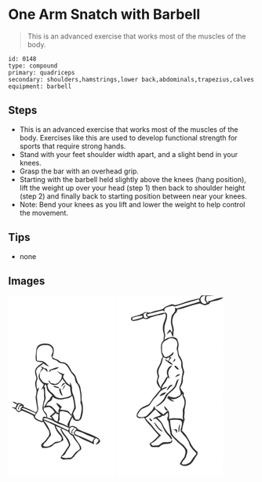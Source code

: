 # One Arm Snatch with Barbell
> This is an advanced exercise that works most of the muscles of the body.

``` 
id: 0148 
type: compound 
primary: quadriceps 
secondary: shoulders,hamstrings,lower back,abdominals,trapezius,calves 
equipment: barbell 
``` 

## Steps

 - This is an advanced exercise that works most of the muscles of the body. Exercises like this are used to develop functional strength for sports that require strong hands.
 - Stand with your feet shoulder width apart, and a slight bend in your knees.
 - Grasp the bar with an overhead grip.
 - Starting with the barbell held slightly above the knees (hang position), lift the weight up over your head (step 1) then back to shoulder height (step 2) and finally back to starting position between near your knees.
 - Note: Bend your knees as you lift and lower the weight to help control the movement.

## Tips

 - none

## Images

<svg width="163pt" height="275pt" viewBox="0 0 163 275" xmlns="http://www.w3.org/2000/svg">
  <g fill="#FFF">
    <path d="M0 0h163v275H0V0m45.71 76.72c-3.28 3.59-2.85 8.76-3.35 13.25-.51 3.35-.71 6.81.27 10.09.85.37 1.7.73 2.55 1.1 2.79.09 5.51.77 8.26 1.2-4.27 3.22-9.86 5.73-11.92 11.01-1.54 4.32.72 8.6 1.59 12.78-.2 2.7-1.81 5.11-1.86 7.85-.32 3.83 1.39 7.39 2.07 11.08.1 3.67-.91 7.24-1.37 10.85.51 6.46 2.18 12.77 2.75 19.23-.83 1.23-1.63 2.49-2.41 3.75-6.07-3.2-12.28-6.1-18.7-8.51l.08-2.96c-3.01-1.69-6.56-4.23-10.05-2.15-1.98-1.89-4.67-3.13-7.45-2.7a45.19 45.19 0 0 0 7.09 3.98c-.74 1.67-1.37 3.39-2.22 5.01-1.95-.31-3.87-.8-5.82-1.11 1.67 1.29 3.52 2.32 5.53 2.98 1.4 2.01 2.87 4.21 5.27 5.11 2.15-.78 4.11-3.52 6.56-1.99 5.4 2.38 11.09 4.25 16.12 7.38.31 2.33 1.4 4.56 3.41 5.87 3.65 1.91 7.41 4.64 11.77 3.51 2.23 4.21 4.9 8.16 7.41 12.2 2.28 3.26 2.11 8.2-.68 11.13-1.8 2.18-2.99 4.87-5.29 6.61-1.65 1.5-3.74 2.65-4.81 4.69-.21 1.89.4 3.76 1.83 5.05 4.63.51 9.36-.29 13.67-2.04 2.61-1.83 4.54-5.02 7.99-5.29 3.74-.56 7.29-2.05 10.25-4.42.47-9.13-9.72-13.46-11.35-21.83 2.93 1.3 5.83 2.67 8.86 3.74-.7.43-1.4.87-2.1 1.31 1.83 3.4 3.19 7.13 5.85 10.02 3.67 4.04 6.21 9.09 7.48 14.39-1.79 3.17-4.11 6-5.96 9.13-1.93 3.5-5.13 6.05-6.96 9.62 1.02 2.96 4.4 3.42 7.11 3.1 3.13-.39 6.46.27 9.46-.83 5.11-3.71 7.82-9.83 13.26-13.19 1.99-.98 2.09-3.4 1.38-5.24-2.8-6.69-8.95-11.45-11-18.54-2.27-.55-4.37-1.74-6.06-3.34-.42-1.98-.53-4-.62-6.02 1.38-.95 2.59-2.2 4.16-2.86 2.33.87 4.59 1.91 6.81 3.03-1.62 2.2-3.28 4.37-4.7 6.71.67 1.12 1.35 2.26 2.02 3.4a29.2 29.2 0 0 1 6.5 2.92c7.15 4.52 15.45 6.64 22.8 10.79-.14-1.85-.46-3.69-.29-5.54.63-1.62 2.08-2.72 3.14-4.03 1.46.69 2.88 1.46 4.29 2.27-.4 3.1-2.71 5.2-4.78 7.3 3.26.02 5.7-2.15 7.19-4.89-.75-1.88-1.61-3.89-3.53-4.84-9.64-5.88-20.75-8.52-30.83-13.45-1.3-3.55-5.07-3.84-8.13-5.01-.31.04-.94.13-1.26.18-1.15.7-2.38 1.24-3.57 1.86.2-5.62 1.9-10.99 4.98-15.69.47 6.93 11.08 8.28 13.48 1.96 2.86-8.11 3.32-17.16.98-25.46-1.29-4.35-.13-8.9-1.05-13.28-1.09-4.63-.83-9.82-3.9-13.76-3.43-4.24-3.1-10.23-6.43-14.51-1.77-1.96-4.11-3.48-5.18-5.99-2.14-4.3-4.18-9.06-8.67-11.41-2.62-2.2-6.66-.26-9.05-2.83-3.03-3.32-8.02-3.12-11.1-6.32 1.95-3.94 2.41-8.41 1.91-12.73-.71-3.73-4.1-6.14-7.45-7.37-5.48-.99-11.74-1.12-16.23 2.69m50.63 132.74c.54.89 1.22 1.63 2.04 2.2-.17-.92-.52-2.76-.7-3.69 1.15-1.87 2.78-3.37 3.93-5.24-2.76 1.35-4.7 3.68-5.27 6.73z"/>
    <path d="M43.77 84.94c.54-5.42 5.87-9.43 11.16-9.25 2.97.18 6.29-.27 8.88 1.51 2.81 1.5 4.11 4.76 4.37 7.79-.08 2.56-1.42 4.8-2.28 7.14.48 1.73 1.37 3.31 2.07 4.96 2.78 1.03 5.86 1.7 7.99 3.92 3.09 3.61 8.83 1.5 12.08 4.87 3.23 2.7 4.85 6.66 7.02 10.16 1.59 2.66 3.87 4.8 5.61 7.35 2.23 3.03 1.01 7.4 3.58 10.27 4.55 4.66 5.11 11.45 6.12 17.54 0 4.37.79 8.78.04 13.12 2.48 4.52 2.15 9.92 1.21 14.82-.92 3.53-.88 7.5-3.26 10.48-1.78.27-3.58.05-5.37-.02-1.61-2.87-2.74-5.96-3.84-9.04 1.3-2.71 2.48-5.48 4.23-7.93-.17-5.31-1.33-10.51-2.24-15.72-.71-4.47-3.72-8.34-3.54-12.99.37-4.1-1.28-7.91-2.9-11.57.02 1.52.11 3.03.19 4.55-5.16-2.01-7.71-6.95-10.75-11.17-.15-2.11.03-4.2 2.25-5.13-4.47-1.13-8.62-3.08-12.51-5.52 2.52 2.41 5.22 4.63 8.2 6.47.09 5.98-3.99 12.36-9.94 13.89-2.22-.62-4.49-1.06-6.78-1.37-1.07-1.69-2.1-3.45-3.7-4.71.6 6.85 9.49 9.65 14.63 5.92 2.87-1.95 4.67-5.02 6.5-7.89 1.61 2.37 3.25 4.71 5.03 6.95a15.91 15.91 0 0 0-3.96-.07c-1.38 1.56-1.97 3.63-2.87 5.47 2.48-1.92 4.09-5.27 7.68-5.14l-.29.96c1.72 1.11 3.43 2.24 5.21 3.27.42.61.84 1.23 1.27 1.84-.15 3.93.8 7.77 1.71 11.56-4.85 3.64-11.09 4.11-16.89 4.98-3.23-.58-7-1.15-8.76-4.31-2.18-3.45-6.43-4.86-8.28-8.56-1.76-2.22-2.19-5.04-2.78-7.72.92-.65 1.84-1.31 2.75-1.97-3.16-.08-6.28-.62-9.12-2.04-1.57-2.29-3.61-4.24-5.01-6.64-.33-2.46-.14-4.96-.13-7.43.64-.63 1.29-1.26 1.93-1.88-.04-.36-.13-1.07-.18-1.42 1.43-1.08 2.89-2.13 4.14-3.42 2.41 1.51 4.25 3.69 6.33 5.59-.42-1.71-.92-3.4-1.42-5.08-1.95-.66-3.95-1.13-5.98-1.47l1.61-.82c-1.85-.53-3.72-1.01-5.59-1.44 1.04.84 2.09 1.68 3.15 2.52-.92 1.13-1.82 2.29-2.72 3.44l.12 1.77c-2.55 2.7-3.75 6.48-2.96 10.14 1.5 3.79 4.14 7.09 7.48 9.44-.94 2.95-2.46 5.66-3.61 8.53.7-.74 2.09-2.22 2.78-2.96 2.31 5.07.53 10.63 1.79 15.88-.92 4.88-2.59 9.69-2.76 14.67-.32 4.59 3.6 7.72 5.79 11.3-.04.72-.11 2.14-.15 2.85l-3.24-1.17c-2.75 1.51-2.59 4.49-2.51 7.23-4.13-1.4-8.76-2.47-11.45-6.23.2-1.06.41-2.12.62-3.17 2.07-2.6 3.78-5.6 4.52-8.85-.76-6.38-1.73-12.74-2.28-19.14.47-4.79 1.87-9.35 3.65-13.79-1.14.68-2.26 1.37-3.37 2.1-.79-5.15-1.77-10.84.98-15.59-1.02-3.89-1.72-7.86-2.55-11.8.86-2.35 1.7-5.08 4.09-6.32 2.71-1.44 4.88-3.63 7.28-5.51 2.68 1.92 5.34 4.23 8.78 4.51-3.46-2.78-6.24-6.87-10.72-8.06-2.61-.37-5.28-.07-7.88-.6-1.02-4.88-.59-9.92-.25-14.85m20.06 28.57c-.56 1.4-1.12 2.79-1.64 4.2 1.37-1.15 2.65-2.39 3.88-3.68 4.22-.29 8.56-1.43 11.73-4.37-4.95-.26-9.34 2.51-13.97 3.85m21.16 25.61c-.77 1.93-1.54 3.86-2.17 5.85 1.81-2.81 3.55-5.67 4.98-8.68-.98.9-1.91 1.85-2.81 2.83m-16.16.21c2.79.96 5.56 2.22 8.55 2.34.12-.3.37-.9.49-1.19-2.34-.84-4.73-1.51-7.08-2.3-.49.29-1.47.86-1.96 1.15m9.02 3.55c.53 4.11 1.69 8.55 5.51 10.83-1.25-3.94-2.92-7.74-3.66-11.83-.46.25-1.39.75-1.85 1z"/>
    <path d="M56.83 135.69c1.04 1.61 2.05 3.3 2.07 5.29.17 5.41 5.35 8.26 8.54 11.91-1.7 1.63-3.08 3.55-3.85 5.79-4.57 3.08-6.09 8.62-9.38 12.77-.81-5.02 1.68-9.46 3.14-14.05-.69-5.72-1.31-11.47-1.04-17.24-.43-.07-1.28-.2-1.71-.26.74-1.41 1.48-2.81 2.23-4.21zM87.12 157.77c4.13.09 7.8-1.74 10.75-4.54 1.66 6.1 3.59 12.32 2.99 18.73-1.4 3.59-3.02 7.1-4.54 10.65-1.47-2.59-3.28-5.52-6.18-6.63-3.64-.5-7.3-.85-10.89-1.72.94-1.33 1.86-2.66 2.75-4.02-2.67-2.25-5.2-5.06-8.74-5.86 1.2 2.84 3.11 5.3 5.28 7.48-.74 1.58-1.45 3.17-2.11 4.79.47.84.94 1.69 1.42 2.53-.67-.01-2.02-.05-2.69-.06-2.64-3.06-5.1-6.32-8.19-8.94-2.51-2.22-6.08-1.64-9.14-1.66l2.4-4.26c2.68-2.12 7.35-3.26 7.05-7.45.25-.38.75-1.12.99-1.49 5.3 4.18 12.63 4.72 18.85 2.45zM16.05 165.99l3.81.24c-.96.67-1.94 1.32-2.92 1.96-1.04 1.88-1.74 3.91-2.3 5.98l1.55-.08c.34-1.53.04-3.42 1.3-4.58 1.51-.9 3.34-.7 5.01-.88-1.89 1.86-4.31 3.65-3.49 6.68-.97.58-1.93 1.15-2.9 1.73-1.06-.68-2.11-1.36-3.17-2.04-.1-.76-.32-2.29-.42-3.05 1.08-2.04 2.22-4.05 3.53-5.96z"/>
    <path d="M54.11 171.91c2.87-.69 5.77-1.25 8.73-1.44 3.54 1.82 6.25 4.62 8.17 8.09-2.77 1.85-5.06 4.28-7.61 6.39.54.32 1.61.98 2.14 1.31.57.81 1.15 1.62 1.74 2.43-2.49-.84-5.04-1.46-7.56-2.19-.33-1.77-.18-3.69-.9-5.37-1.3-1.88-2.93-3.49-4.33-5.29-.12-1.31-.25-2.62-.38-3.93zM20.15 172.96c2.26-1.82 4.97-.22 7.24.7 4.88 2.18 9.81 4.25 14.71 6.39-.36.58-1.09 1.75-1.45 2.34-6.78-3.27-13.75-6.11-20.5-9.43zM79.27 177.34c3.69-1.53 7.77.26 11.38 1.28 2.22 1.47 4.04 3.46 5.81 5.44.62-.59 1.26-1.16 1.91-1.72-3.08 4.69-5.27 9.83-7.83 14.8.19.72.58 2.17.78 2.9-4.74-2.49-9.64-4.65-14.63-6.55.66-1.19 1.33-2.37 2.01-3.54-.28-4.2-.48-8.5.57-12.61z"/>
    <path d="M66.86 184.82c2.03-2.38 4.82-3.89 7.23-5.83l-.77 2.37c1.15-.05 2.3-.06 3.44-.01-.29 3.89-.01 7.9-1.41 11.62-1.55-.83-3.1-1.66-4.67-2.47-.85-2.17-2.56-3.78-3.82-5.68zM53.32 189.03c2.84-3.22 7.04-.64 10.17.62 5.24 1.58 9.41 5.41 14.63 7.03 5.21 1.4 10.11 3.7 15.04 5.86-.33.97-.98 2.91-1.31 3.89-12.57-6.36-25.3-12.54-38.53-17.4zM54.17 190.88c5.69 2.01 10.91 5.06 16.39 7.52 1.26 3.52 2.29 7.23 4.67 10.2 1.78 2.87 4.47 5.03 6.13 7.98 1.46 1.84-.29 3.95-.78 5.84-3.27 1.75-7.46.22-10.36 2.76-3.25 2.66-6.74 5.65-11.17 5.75-1.98-.18-4.95.46-5.63-2.07.98-2.91 3.92-4.37 5.61-6.8 2.12-2.9 4.26-5.78 6.42-8.65-1.04-8.63-6.05-15.88-11.28-22.53z"/>
    <path d="M81.2 204.73c.65-.29 1.3-.58 1.95-.86 2.76 1.66 5.71 2.98 8.64 4.32 1.47 2.92 3.94 5.19 6.91 6.54 2.44 7.41 10.94 11.8 11 20.07-2.53 2.44-6 3.79-8.1 6.69-1.65 2.32-3.31 4.7-5.62 6.42-4.87.3-10.43 1.86-14.69-1.35 2.36-1.63 5.46-2.75 6.57-5.65 2.03-4.46 5.73-7.97 7.26-12.67-1.18-3.41-1.88-7.14-4.35-9.93-3.46-4.33-6.67-8.85-9.57-13.58zM103.92 206.81c3.9 1.01 7.79 2.13 11.4 3.98 5.33 2.93 11.17 4.74 16.8 7-1.48 1.88-2.85 3.87-3.71 6.13-7.6-4.67-16.18-7.47-24.33-10.96-1-.62-1.97-1.27-2.93-1.93.9-1.43 1.83-2.83 2.77-4.22z"/>
  </g>
  <g fill="#333">
    <path d="M45.71 76.72c4.49-3.81 10.75-3.68 16.23-2.69 3.35 1.23 6.74 3.64 7.45 7.37.5 4.32.04 8.79-1.91 12.73 3.08 3.2 8.07 3 11.1 6.32 2.39 2.57 6.43.63 9.05 2.83 4.49 2.35 6.53 7.11 8.67 11.41 1.07 2.51 3.41 4.03 5.18 5.99 3.33 4.28 3 10.27 6.43 14.51 3.07 3.94 2.81 9.13 3.9 13.76.92 4.38-.24 8.93 1.05 13.28 2.34 8.3 1.88 17.35-.98 25.46-2.4 6.32-13.01 4.97-13.48-1.96a30.443 30.443 0 0 0-4.98 15.69c1.19-.62 2.42-1.16 3.57-1.86.32-.05.95-.14 1.26-.18 3.06 1.17 6.83 1.46 8.13 5.01 10.08 4.93 21.19 7.57 30.83 13.45 1.92.95 2.78 2.96 3.53 4.84-1.49 2.74-3.93 4.91-7.19 4.89 2.07-2.1 4.38-4.2 4.78-7.3-1.41-.81-2.83-1.58-4.29-2.27-1.06 1.31-2.51 2.41-3.14 4.03-.17 1.85.15 3.69.29 5.54-7.35-4.15-15.65-6.27-22.8-10.79a29.2 29.2 0 0 0-6.5-2.92c-.67-1.14-1.35-2.28-2.02-3.4 1.42-2.34 3.08-4.51 4.7-6.71-2.22-1.12-4.48-2.16-6.81-3.03-1.57.66-2.78 1.91-4.16 2.86.09 2.02.2 4.04.62 6.02 1.69 1.6 3.79 2.79 6.06 3.34 2.05 7.09 8.2 11.85 11 18.54.71 1.84.61 4.26-1.38 5.24-5.44 3.36-8.15 9.48-13.26 13.19-3 1.1-6.33.44-9.46.83-2.71.32-6.09-.14-7.11-3.1 1.83-3.57 5.03-6.12 6.96-9.62 1.85-3.13 4.17-5.96 5.96-9.13-1.27-5.3-3.81-10.35-7.48-14.39-2.66-2.89-4.02-6.62-5.85-10.02.7-.44 1.4-.88 2.1-1.31-3.03-1.07-5.93-2.44-8.86-3.74 1.63 8.37 11.82 12.7 11.35 21.83-2.96 2.37-6.51 3.86-10.25 4.42-3.45.27-5.38 3.46-7.99 5.29-4.31 1.75-9.04 2.55-13.67 2.04-1.43-1.29-2.04-3.16-1.83-5.05 1.07-2.04 3.16-3.19 4.81-4.69 2.3-1.74 3.49-4.43 5.29-6.61 2.79-2.93 2.96-7.87.68-11.13-2.51-4.04-5.18-7.99-7.41-12.2-4.36 1.13-8.12-1.6-11.77-3.51-2.01-1.31-3.1-3.54-3.41-5.87-5.03-3.13-10.72-5-16.12-7.38-2.45-1.53-4.41 1.21-6.56 1.99-2.4-.9-3.87-3.1-5.27-5.11-2.01-.66-3.86-1.69-5.53-2.98 1.95.31 3.87.8 5.82 1.11.85-1.62 1.48-3.34 2.22-5.01a45.19 45.19 0 0 1-7.09-3.98c2.78-.43 5.47.81 7.45 2.7 3.49-2.08 7.04.46 10.05 2.15l-.08 2.96c6.42 2.41 12.63 5.31 18.7 8.51.78-1.26 1.58-2.52 2.41-3.75-.57-6.46-2.24-12.77-2.75-19.23.46-3.61 1.47-7.18 1.37-10.85-.68-3.69-2.39-7.25-2.07-11.08.05-2.74 1.66-5.15 1.86-7.85-.87-4.18-3.13-8.46-1.59-12.78 2.06-5.28 7.65-7.79 11.92-11.01-2.75-.43-5.47-1.11-8.26-1.2-.85-.37-1.7-.73-2.55-1.1-.98-3.28-.78-6.74-.27-10.09.5-4.49.07-9.66 3.35-13.25m-1.94 8.22c-.34 4.93-.77 9.97.25 14.85 2.6.53 5.27.23 7.88.6 4.48 1.19 7.26 5.28 10.72 8.06-3.44-.28-6.1-2.59-8.78-4.51-2.4 1.88-4.57 4.07-7.28 5.51-2.39 1.24-3.23 3.97-4.09 6.32.83 3.94 1.53 7.91 2.55 11.8-2.75 4.75-1.77 10.44-.98 15.59 1.11-.73 2.23-1.42 3.37-2.1-1.78 4.44-3.18 9-3.65 13.79.55 6.4 1.52 12.76 2.28 19.14-.74 3.25-2.45 6.25-4.52 8.85-.21 1.05-.42 2.11-.62 3.17 2.69 3.76 7.32 4.83 11.45 6.23-.08-2.74-.24-5.72 2.51-7.23l3.24 1.17c.04-.71.11-2.13.15-2.85-2.19-3.58-6.11-6.71-5.79-11.3.17-4.98 1.84-9.79 2.76-14.67-1.26-5.25.52-10.81-1.79-15.88-.69.74-2.08 2.22-2.78 2.96 1.15-2.87 2.67-5.58 3.61-8.53-3.34-2.35-5.98-5.65-7.48-9.44-.79-3.66.41-7.44 2.96-10.14l-.12-1.77c.9-1.15 1.8-2.31 2.72-3.44-1.06-.84-2.11-1.68-3.15-2.52 1.87.43 3.74.91 5.59 1.44l-1.61.82c2.03.34 4.03.81 5.98 1.47.5 1.68 1 3.37 1.42 5.08-2.08-1.9-3.92-4.08-6.33-5.59-1.25 1.29-2.71 2.34-4.14 3.42.05.35.14 1.06.18 1.42-.64.62-1.29 1.25-1.93 1.88-.01 2.47-.2 4.97.13 7.43 1.4 2.4 3.44 4.35 5.01 6.64 2.84 1.42 5.96 1.96 9.12 2.04-.91.66-1.83 1.32-2.75 1.97.59 2.68 1.02 5.5 2.78 7.72 1.85 3.7 6.1 5.11 8.28 8.56 1.76 3.16 5.53 3.73 8.76 4.31 5.8-.87 12.04-1.34 16.89-4.98-.91-3.79-1.86-7.63-1.71-11.56-.43-.61-.85-1.23-1.27-1.84-1.78-1.03-3.49-2.16-5.21-3.27l.29-.96c-3.59-.13-5.2 3.22-7.68 5.14.9-1.84 1.49-3.91 2.87-5.47 1.32-.14 2.64-.12 3.96.07-1.78-2.24-3.42-4.58-5.03-6.95-1.83 2.87-3.63 5.94-6.5 7.89-5.14 3.73-14.03.93-14.63-5.92 1.6 1.26 2.63 3.02 3.7 4.71 2.29.31 4.56.75 6.78 1.37 5.95-1.53 10.03-7.91 9.94-13.89-2.98-1.84-5.68-4.06-8.2-6.47 3.89 2.44 8.04 4.39 12.51 5.52-2.22.93-2.4 3.02-2.25 5.13 3.04 4.22 5.59 9.16 10.75 11.17-.08-1.52-.17-3.03-.19-4.55 1.62 3.66 3.27 7.47 2.9 11.57-.18 4.65 2.83 8.52 3.54 12.99.91 5.21 2.07 10.41 2.24 15.72-1.75 2.45-2.93 5.22-4.23 7.93 1.1 3.08 2.23 6.17 3.84 9.04 1.79.07 3.59.29 5.37.02 2.38-2.98 2.34-6.95 3.26-10.48.94-4.9 1.27-10.3-1.21-14.82.75-4.34-.04-8.75-.04-13.12-1.01-6.09-1.57-12.88-6.12-17.54-2.57-2.87-1.35-7.24-3.58-10.27-1.74-2.55-4.02-4.69-5.61-7.35-2.17-3.5-3.79-7.46-7.02-10.16-3.25-3.37-8.99-1.26-12.08-4.87-2.13-2.22-5.21-2.89-7.99-3.92-.7-1.65-1.59-3.23-2.07-4.96.86-2.34 2.2-4.58 2.28-7.14-.26-3.03-1.56-6.29-4.37-7.79-2.59-1.78-5.91-1.33-8.88-1.51-5.29-.18-10.62 3.83-11.16 9.25m13.06 50.75c-.75 1.4-1.49 2.8-2.23 4.21.43.06 1.28.19 1.71.26-.27 5.77.35 11.52 1.04 17.24-1.46 4.59-3.95 9.03-3.14 14.05 3.29-4.15 4.81-9.69 9.38-12.77.77-2.24 2.15-4.16 3.85-5.79-3.19-3.65-8.37-6.5-8.54-11.91-.02-1.99-1.03-3.68-2.07-5.29m30.29 22.08c-6.22 2.27-13.55 1.73-18.85-2.45-.24.37-.74 1.11-.99 1.49.3 4.19-4.37 5.33-7.05 7.45l-2.4 4.26c3.06.02 6.63-.56 9.14 1.66 3.09 2.62 5.55 5.88 8.19 8.94.67.01 2.02.05 2.69.06-.48-.84-.95-1.69-1.42-2.53.66-1.62 1.37-3.21 2.11-4.79-2.17-2.18-4.08-4.64-5.28-7.48 3.54.8 6.07 3.61 8.74 5.86-.89 1.36-1.81 2.69-2.75 4.02 3.59.87 7.25 1.22 10.89 1.72 2.9 1.11 4.71 4.04 6.18 6.63 1.52-3.55 3.14-7.06 4.54-10.65.6-6.41-1.33-12.63-2.99-18.73-2.95 2.8-6.62 4.63-10.75 4.54m-71.07 8.22c-1.31 1.91-2.45 3.92-3.53 5.96.1.76.32 2.29.42 3.05 1.06.68 2.11 1.36 3.17 2.04.97-.58 1.93-1.15 2.9-1.73-.82-3.03 1.6-4.82 3.49-6.68-1.67.18-3.5-.02-5.01.88-1.26 1.16-.96 3.05-1.3 4.58l-1.55.08c.56-2.07 1.26-4.1 2.3-5.98.98-.64 1.96-1.29 2.92-1.96l-3.81-.24m38.06 5.92c.13 1.31.26 2.62.38 3.93 1.4 1.8 3.03 3.41 4.33 5.29.72 1.68.57 3.6.9 5.37 2.52.73 5.07 1.35 7.56 2.19-.59-.81-1.17-1.62-1.74-2.43-.53-.33-1.6-.99-2.14-1.31 2.55-2.11 4.84-4.54 7.61-6.39-1.92-3.47-4.63-6.27-8.17-8.09-2.96.19-5.86.75-8.73 1.44m-33.96 1.05c6.75 3.32 13.72 6.16 20.5 9.43.36-.59 1.09-1.76 1.45-2.34-4.9-2.14-9.83-4.21-14.71-6.39-2.27-.92-4.98-2.52-7.24-.7m59.12 4.38c-1.05 4.11-.85 8.41-.57 12.61-.68 1.17-1.35 2.35-2.01 3.54 4.99 1.9 9.89 4.06 14.63 6.55-.2-.73-.59-2.18-.78-2.9 2.56-4.97 4.75-10.11 7.83-14.8-.65.56-1.29 1.13-1.91 1.72-1.77-1.98-3.59-3.97-5.81-5.44-3.61-1.02-7.69-2.81-11.38-1.28m-12.41 7.48c1.26 1.9 2.97 3.51 3.82 5.68 1.57.81 3.12 1.64 4.67 2.47 1.4-3.72 1.12-7.73 1.41-11.62-1.14-.05-2.29-.04-3.44.01l.77-2.37c-2.41 1.94-5.2 3.45-7.23 5.83m-13.54 4.21c13.23 4.86 25.96 11.04 38.53 17.4.33-.98.98-2.92 1.31-3.89-4.93-2.16-9.83-4.46-15.04-5.86-5.22-1.62-9.39-5.45-14.63-7.03-3.13-1.26-7.33-3.84-10.17-.62m.85 1.85c5.23 6.65 10.24 13.9 11.28 22.53-2.16 2.87-4.3 5.75-6.42 8.65-1.69 2.43-4.63 3.89-5.61 6.8.68 2.53 3.65 1.89 5.63 2.07 4.43-.1 7.92-3.09 11.17-5.75 2.9-2.54 7.09-1.01 10.36-2.76.49-1.89 2.24-4 .78-5.84-1.66-2.95-4.35-5.11-6.13-7.98-2.38-2.97-3.41-6.68-4.67-10.2-5.48-2.46-10.7-5.51-16.39-7.52m27.03 13.85c2.9 4.73 6.11 9.25 9.57 13.58 2.47 2.79 3.17 6.52 4.35 9.93-1.53 4.7-5.23 8.21-7.26 12.67-1.11 2.9-4.21 4.02-6.57 5.65 4.26 3.21 9.82 1.65 14.69 1.35 2.31-1.72 3.97-4.1 5.62-6.42 2.1-2.9 5.57-4.25 8.1-6.69-.06-8.27-8.56-12.66-11-20.07-2.97-1.35-5.44-3.62-6.91-6.54-2.93-1.34-5.88-2.66-8.64-4.32-.65.28-1.3.57-1.95.86m22.72 2.08c-.94 1.39-1.87 2.79-2.77 4.22.96.66 1.93 1.31 2.93 1.93 8.15 3.49 16.73 6.29 24.33 10.96.86-2.26 2.23-4.25 3.71-6.13-5.63-2.26-11.47-4.07-16.8-7-3.61-1.85-7.5-2.97-11.4-3.98z"/>
    <path d="M63.83 113.51c4.63-1.34 9.02-4.11 13.97-3.85-3.17 2.94-7.51 4.08-11.73 4.37-1.23 1.29-2.51 2.53-3.88 3.68.52-1.41 1.08-2.8 1.64-4.2zM84.99 139.12c.9-.98 1.83-1.93 2.81-2.83-1.43 3.01-3.17 5.87-4.98 8.68.63-1.99 1.4-3.92 2.17-5.85zM68.83 139.33c.49-.29 1.47-.86 1.96-1.15 2.35.79 4.74 1.46 7.08 2.3-.12.29-.37.89-.49 1.19-2.99-.12-5.76-1.38-8.55-2.34zM77.85 142.88c.46-.25 1.39-.75 1.85-1 .74 4.09 2.41 7.89 3.66 11.83-3.82-2.28-4.98-6.72-5.51-10.83zM96.34 209.46c.57-3.05 2.51-5.38 5.27-6.73-1.15 1.87-2.78 3.37-3.93 5.24.18.93.53 2.77.7 3.69-.82-.57-1.5-1.31-2.04-2.2z"/>
  </g>
</svg>

<svg width="163pt" height="275pt" viewBox="0 0 163 275" xmlns="http://www.w3.org/2000/svg">
  <g fill="#FFF">
    <path d="M0 0h129.96c-1.41 1.4-2.43 3.12-3.14 4.96-.26.08-.77.24-1.03.31l-.06-.71c-6.93 1.81-13.94 3.37-20.78 5.54-4.95 1.79-9.92 3.66-15.09 4.72-2.27-.48-4.56-1.92-6.9-.84-4.12 1.57-9.09 2.55-11.69 6.48-5.74 2.47-12.18 2.54-17.89 5.13-3.74 1.92-8.19-1.57-11.79.93-5.49 3.79-12.31 4.54-18.47 6.68-1.37 1.42-1.52 4.14.49 5.06 1.38 1.34 3.34.65 4.99.36 4.14-.81 8.23-1.93 12.12-3.58 2.68 1.04 5.85 1.66 8.43-.01 3.36-2.19 7.39-2.67 11.12-3.93 4.6-1.49 9.69-1.38 13.93-3.95.41 1.22.83 2.43 1.25 3.65-.57 6.34-4.8 11.72-4.64 18.16-.19 2.82.13 5.65 1.1 8.3 1.38 3.73.04 7.67-.28 11.47-4.94 4.84-3.94 12.12-3.2 18.33.29 2.31 1.23 4.47 2.3 6.51-1.68 2.37-2.43 5.18-3.12 7.96-1.21 4.82-5.11 8.54-5.85 13.54-.55 3.07.87 5.98 1.32 8.96-.39 3.31-2.34 6.5-1.4 9.91.96 3.18 3.11 5.87 5.48 8.14l-.36 2.36c-3.82 3.09-6.12 7.52-9.48 11.02-2.93 3.15-4.72 7.14-7.49 10.41-4.07 2.72-9.13 3.83-12.96 6.98-2.93 3.17-6.02 6.64-6.25 11.19l.6 1.79c1.19.62 2.39 1.23 3.59 1.83 2.54-.52 5.13-.59 7.72-.59 2.37 5.38 6.74 9.43 10.67 13.65 3.36 4.74 7.35 8.96 11.29 13.21-4.37 4.65-8.68 9.38-14.12 12.83 1.02 1.99 1.88 4.84 4.53 5.02 3.36.11 6.72-.12 10.09-.02 1.97-1.91 4.07-3.95 6.91-4.39 4.3-1.3 10.04.68 13.11-3.53 0-1.01-.01-3.02-.01-4.03-.63 1.21-1.18 2.46-1.74 3.71-3.39.76-6.86.76-10.32.77-3.62-.03-5.9 3.22-8.9 4.71-2.99.58-6.05.37-9.07.57-.69-.67-2.06-2-2.74-2.67 2.75-2.13 6.15-3.38 8.46-6.06 2.24-2.47 4.85-4.55 7.27-6.82-4.13-3.89-8.34-7.79-11.58-12.5-3.56-5.2-8.62-9.13-12.44-14.13 6.67-2.56 9.8-9.26 15.35-13.29 2.89 2.76 5.39 5.94 8.53 8.46-3.83 2.82-9.42 2.27-12.29 6.62 1.56-.34 3.12-.7 4.67-1.08 2.72 2.55 5.83 4.8 7.95 7.91 2.56 5.21 4.57 10.81 8.46 15.23 2.08 2.81 5.29 4.84 6.41 8.31.57.02 1.14-.01 1.71 0 .13-4.74-4.48-6.78-6.82-10.18-2.51-3.67-5.4-7.16-6.98-11.37-1.8-4.5-5.5-7.76-8.7-11.26 2.74-.01 5.56-.38 7.42-2.61 1.07-.04 2.14-.07 3.21-.1 1.72-1.75 3.49-3.46 5.38-5.01.22 1.91.38 3.83.47 5.75-1.65 2.43-1.66 5.51.59 7.61 1.1 6.59 2.01 13.23 3.18 19.79 2.68 3.99 6.34 7.18 9.62 10.67 3.67 4.03 8.68 6.73 11.63 11.44 3.09 3.56 1.14 8.47.04 12.42-2.55 3.5-5.41 6.8-6.99 10.92 3.57 3.56 9.02 3.72 13.42 1.67 4.87-1.65 7.17-6.56 9.67-10.62 1.7-2.93 4.93-5.6 3.92-9.37-3.27-3.07-6.69-6.12-8.84-10.12-4.29-7.85-7.9-16.43-14.97-22.28 1.01-5.95 2.31-11.81 4.2-17.54-2.05-4.3.71-8.96-.38-13.47 1.33-7.42 4.27-16.32-1.36-22.76.18-1.24.37-2.49.57-3.73-1.11-1.44-2.22-2.9-3.39-4.3-.72-1.37-1.45-2.74-2.16-4.12 1.65-3.53 4.09-6.96 3.94-11.03.02-3.07-.12-6.22 1.23-9.07 1.46-3.21.41-6.67-.73-9.78-1.11-2.86-.58-5.98-1.04-8.95-.98-4.06-3.05-7.74-5.44-11.13-.31-2.37-.84-4.69-1.27-7.04-.89-3.91 1.89-7.77.37-11.62-.99-2.86-1.33-6.75-4.59-7.95-5.82-2.3-12.18.09-17.06 3.42 1.09-3.16 1.83-6.6 1.04-9.92-.66-2.92-1-5.93-.68-8.92.39-5.89 3.7-11.12 3.98-17.02.34-2.12-.23-4.8-2.2-5.93-8.85 1.15-17.24 4.56-26.06 5.84-1.85.37-1.78-1.9-2.45-3.01 8.18-1.81 16.18-4.3 24.4-5.95.56.47 1.68 1.4 2.24 1.87.27-1.78-.56-4.22 1.3-5.35 3.2-2.47 7.41-2.6 11.17-3.68 1.42.34 2.84 1.43 4.36.91 7.09-1.67 13.76-4.75 20.88-6.32 4.86-1.49 9.95-2.34 14.52-4.65.65 1.15 1.24 2.32 1.84 3.51C115.76 13.25 104 16.3 92.4 19.89c-1.02-.39-2.04-.74-3.07-1.07 0 1.7.42 3.42.07 5.1-1.39 2.57-3.91 4.39-5.02 7.12-.75 3.28-1.27 6.64-1.37 10.01.57 5.3 3.31 10.4 1.9 15.83-1.14-1.66-2.23-3.34-3.28-5.06-1.85 2.38-3.72 4.79-4.98 7.55 1.88-1.24 3.58-2.73 5.24-4.24.72.98 1.44 1.97 2.17 2.96.26 2.01.9 3.96 2.74 5.09-.2-3.43.3-6.82.68-10.21-.2-4.04-1.67-7.87-2.3-11.85-.01-5.75 1.47-12.06 6.52-15.52.44-1.44.91-2.87 1.39-4.3 4.08-.37 7.96-1.68 11.86-2.83 7.36-2.54 14.88-4.62 22.49-6.24 2.45 1.13 4.96 2.21 7.63 2.71 2.24-.15 4.27-1.3 6.38-1.98 1.07-1.23 1.59-3.35 3.51-3.47 6.16-1.56 12.75-2.1 18.04-6V275H0V0m50.37 187.09c-.32 2.32 1.59 6.55 4.23 4.2-1.44-1.38-2.77-2.85-4.23-4.2m6.9 7.18c3.12 5.73 7.03 11.63 13.23 14.32-1.44-2.89-4.6-4.22-6.44-6.78-1.85-2.45-3.73-4.88-5.61-7.3l-1.18-.24z"/>
    <path d="M149.22 0H163v3.09c-7.09.72-13.88 2.99-20.51 5.51l-1.8-.44-.84 3.19c-1.05-1.43-2.38-2.72-2.97-4.42-.28-2.06.33-4.09.76-6.08 3.87-.04 7.75-.23 11.58-.85z"/>
    <path d="M129.25 3.27c1.31-2.42 4.24-2.88 6.73-2.91-.62 2.2-1.4 4.47-.99 6.79.84 1.55 1.96 2.91 2.96 4.35-4.86 4.54-11.92-3.39-8.7-8.23zM41.4 27.92c1.56-.71 3.08-1.97 4.92-1.68-.38 1.48-2.16 3.16-.94 4.68.73 1.09 1.81 1.87 2.74 2.77-1.12.3-3.36.91-4.48 1.21-2.3-1.65-2.5-4.39-2.24-6.98zM24.18 33.93c4.87-1.23 9.85-2.67 14.79-3.27.28.64.85 1.94 1.14 2.59-4.59 1.83-9.35 3.22-14.17 4.31-2.25.67-2.04-2.28-1.76-3.63zM79.5 66.39c4.74-2.65 11.86-.4 13.11 5.19 1.99 4.28-2.22 8.75.09 12.96 1.16 2.54.74 5.41 1.52 8.02 1.51 2.88 3.49 5.53 4.52 8.65.62 3.26-.6 6.78.96 9.89 1.41 3.08 1.65 6.61.77 9.88-.97 3.97-.92 8.1-1.69 12.1-1.01 3.58-4.03 7.32-2.06 11.06.95 2.24 1.19 4.67 1.4 7.06-2.11 2.38-5.06 3.76-8.04 4.69-3.72.23-7.33-.68-10.72-2.15-.3.1-.91.29-1.22.39.1.49.29 1.48.38 1.98-.52.04-1.56.13-2.08.17 3.73 2.24 6.99 6.62 11.82 5.6-1.97-1.31-4.03-2.49-6.07-3.68 7.11 1.63 14.56-1.81 18.48-7.83.21 1.68-.01 3.5.88 5.02 3.46 5.12 2.77 11.98.3 17.38-1.03 1.95-.55 4.18-.49 6.29.3 3.65-1.18 7.48.77 10.9-4.26-2.62-9.44-1.83-14.19-2.18-2.64-.3-5.19.53-7.75.99.45-4.02.09-8.01-.27-12.02-.3-.02-.92-.05-1.22-.07-.72-3.09-3.47-5.24-5.39-7.63-1.03 2.17 1.05 4.17 1.8 6.09 1.03.35 2.06.71 3.1 1.07a49.914 49.914 0 0 0-6.57 5.76c-4.04-3.19-8.25-6.18-12.45-9.16-.48-1.18-.93-2.38-1.33-3.59-1.59 2.35-2.14 5.35-4.34 7.29-2.74 2.55-5.12 5.48-7.99 7.87-4.21 1.92-9.24 2.81-13.36.16l-.11-.72-.01-.81.15-.78.33-.66c2.11-3.4 4.09-7.43 8.07-8.95 3.77-2.13 8.73-2.75 11.17-6.7 2.32-3.63 4.59-7.36 7.8-10.28 3.77-3.3 5.56-8.41 10-11.02 2.5-1.95 6.2-2.19 8.02-4.97-3.12.22-5.94 1.61-8.72 2.91.78-2.77 1.92-5.47 3.94-7.57 2.54-2.77 4.03-6.26 5.44-9.69.93.67 1.86 1.34 2.81 1.99-.7-4.07-3.29-8.25-1.28-12.36.86-3.26 3.58-5.34 5.58-7.87-7.31.5-10.76 10.91-6.77 16.52-2.45.85-3.44 3.32-4.57 5.4-2.03 4.1-5.5 7.37-6.76 11.86-1.17-3.33-3.12-6.39-3.88-9.84-.68-3.34 2.87-6.18 1.19-9.45-1.92-4.96.19-10.05 2.72-14.33 2.45-3.89 2.76-8.57 4-12.89 1.56.67 3.13 1.35 4.69 2.03a65.68 65.68 0 0 0 4.48-1.93c1.11 2.01-.54 3.85-1.35 5.61-1.8-.87-3.56-1.81-5.24-2.9l1.35 2.49c3.77 1.91 6.27 6.53 10.98 6.2-1.66-2.4-4.19-3.94-6.55-5.54 1.33-1.83 2.44-3.94 4.48-5.1a39.82 39.82 0 0 1-3.02-.85c2.48-1.93 7.06-3.98 5.77-7.89-3.65 3.52-7.43 8.17-13.1 7.61-2.14-3.33-4.85-6.87-4.38-11.06.24-3.18-.68-6.64.87-9.58 1.82-3.67 5.93-5.07 9.23-7.03m9.15 30.33c-.89 1.88-1.77 3.78-2.51 5.73 1.46-1.28 2.99-2.54 4.01-4.21-.37-.38-1.12-1.14-1.5-1.52m-.42 11.78c1.45 1.31 2.8 2.72 4.09 4.19 1.02.28 2.04.55 3.06.81-.88-2.69-3.32-4.31-5.24-6.22-.64.41-1.27.81-1.91 1.22m1.3 16.57c2.6-1.42 5.98-2.03 7.69-4.64-3.39-.38-6.04 1.93-7.69 4.64m2.54 5.07c-1.21 2.79-1.85 5.81-3.2 8.53-3.2 4.34-7.46 7.74-11.5 11.25-1.82.89-2.32 2.93-3.18 4.59-2.3 5.19-6.36 9.5-11.11 12.55-1.31.87-2.48 1.94-3.49 3.14 5.05-1.63 9.33-4.98 12.99-8.75 2.24-2.63 3.48-5.92 5.15-8.91 3.15-4.11 8.02-6.41 11.16-10.54 3.75-4.18 4.16-10.03 6.68-14.85-1.16 1-2.33 2-3.5 2.99m-15.33 15.25c3.33-1.94 4.52-6.39 8.63-7.17-.07-.36-.21-1.07-.27-1.43-4.76-.29-6.96 4.88-8.36 8.6m-10.96 8.63c3.91-.83 7.91-2.68 10.37-5.92-4.18-.11-8.57 2.01-10.37 5.92zM82.07 190.35c5.12-.44 10.37-.61 15.45.29 2.9 1.43 2.61 4.95 2.19 7.65.08 3.3-2.64 6.17-1.56 9.52 3.24 5.02 8.31 8.7 10.97 14.13 1.39 2.57 2.31 5.36 3.41 8.06 2.51 4.15 6.09 7.5 9.36 11.04.48 2.08-1.89 3.4-2.92 4.93-2.98 2.87-4.24 7.1-7.49 9.71-3.45 1.88-7.53 3.83-11.46 2.12-.97-.88.11-1.88.41-2.76 1.43-3.34 4.97-5.31 5.89-8.93.96-3.61 3.3-7.72.89-11.26-2.23-2.78-4.08-6-7.06-8.05-3.73-2.52-6.75-5.88-10.06-8.88-2.8-2.63-5.98-5.71-5.74-9.89-1.1-5.84-2.78-11.65-2.28-17.68m12.61 17.7c.22.32.67.96.89 1.28.39-4.32 1.46-8.61 1.15-12.96-1.69 3.62-2.14 7.72-2.04 11.68m-7.57-3.02c1.16.65 2.34 1.28 3.52 1.93.34 1.19.63 2.48 1.7 3.26l.33-4.33c-1.46-1.81-3.6-1.2-5.55-.86z"/>
  </g>
  <g fill="#333">
    <path d="M129.96 0h19.26c-3.83.62-7.71.81-11.58.85-.43 1.99-1.04 4.02-.76 6.08.59 1.7 1.92 2.99 2.97 4.42l.84-3.19 1.8.44c6.63-2.52 13.42-4.79 20.51-5.51v.4c-5.29 3.9-11.88 4.44-18.04 6-1.92.12-2.44 2.24-3.51 3.47-2.11.68-4.14 1.83-6.38 1.98-2.67-.5-5.18-1.58-7.63-2.71-7.61 1.62-15.13 3.7-22.49 6.24-3.9 1.15-7.78 2.46-11.86 2.83-.48 1.43-.95 2.86-1.39 4.3-5.05 3.46-6.53 9.77-6.52 15.52.63 3.98 2.1 7.81 2.3 11.85-.38 3.39-.88 6.78-.68 10.21-1.84-1.13-2.48-3.08-2.74-5.09-.73-.99-1.45-1.98-2.17-2.96-1.66 1.51-3.36 3-5.24 4.24 1.26-2.76 3.13-5.17 4.98-7.55 1.05 1.72 2.14 3.4 3.28 5.06 1.41-5.43-1.33-10.53-1.9-15.83.1-3.37.62-6.73 1.37-10.01 1.11-2.73 3.63-4.55 5.02-7.12.35-1.68-.07-3.4-.07-5.1 1.03.33 2.05.68 3.07 1.07 11.6-3.59 23.36-6.64 34.81-10.68-.6-1.19-1.19-2.36-1.84-3.51-4.57 2.31-9.66 3.16-14.52 4.65-7.12 1.57-13.79 4.65-20.88 6.32-1.52.52-2.94-.57-4.36-.91-3.76 1.08-7.97 1.21-11.17 3.68-1.86 1.13-1.03 3.57-1.3 5.35-.56-.47-1.68-1.4-2.24-1.87-8.22 1.65-16.22 4.14-24.4 5.95.67 1.11.6 3.38 2.45 3.01 8.82-1.28 17.21-4.69 26.06-5.84 1.97 1.13 2.54 3.81 2.2 5.93-.28 5.9-3.59 11.13-3.98 17.02-.32 2.99.02 6 .68 8.92.79 3.32.05 6.76-1.04 9.92 4.88-3.33 11.24-5.72 17.06-3.42 3.26 1.2 3.6 5.09 4.59 7.95 1.52 3.85-1.26 7.71-.37 11.62.43 2.35.96 4.67 1.27 7.04 2.39 3.39 4.46 7.07 5.44 11.13.46 2.97-.07 6.09 1.04 8.95 1.14 3.11 2.19 6.57.73 9.78-1.35 2.85-1.21 6-1.23 9.07.15 4.07-2.29 7.5-3.94 11.03.71 1.38 1.44 2.75 2.16 4.12 1.17 1.4 2.28 2.86 3.39 4.3-.2 1.24-.39 2.49-.57 3.73 5.63 6.44 2.69 15.34 1.36 22.76 1.09 4.51-1.67 9.17.38 13.47-1.89 5.73-3.19 11.59-4.2 17.54 7.07 5.85 10.68 14.43 14.97 22.28 2.15 4 5.57 7.05 8.84 10.12 1.01 3.77-2.22 6.44-3.92 9.37-2.5 4.06-4.8 8.97-9.67 10.62-4.4 2.05-9.85 1.89-13.42-1.67 1.58-4.12 4.44-7.42 6.99-10.92 1.1-3.95 3.05-8.86-.04-12.42-2.95-4.71-7.96-7.41-11.63-11.44-3.28-3.49-6.94-6.68-9.62-10.67-1.17-6.56-2.08-13.2-3.18-19.79-2.25-2.1-2.24-5.18-.59-7.61-.09-1.92-.25-3.84-.47-5.75-1.89 1.55-3.66 3.26-5.38 5.01-1.07.03-2.14.06-3.21.1-1.86 2.23-4.68 2.6-7.42 2.61 3.2 3.5 6.9 6.76 8.7 11.26 1.58 4.21 4.47 7.7 6.98 11.37 2.34 3.4 6.95 5.44 6.82 10.18-.57-.01-1.14.02-1.71 0-1.12-3.47-4.33-5.5-6.41-8.31-3.89-4.42-5.9-10.02-8.46-15.23-2.12-3.11-5.23-5.36-7.95-7.91-1.55.38-3.11.74-4.67 1.08 2.87-4.35 8.46-3.8 12.29-6.62-3.14-2.52-5.64-5.7-8.53-8.46-5.55 4.03-8.68 10.73-15.35 13.29 3.82 5 8.88 8.93 12.44 14.13 3.24 4.71 7.45 8.61 11.58 12.5-2.42 2.27-5.03 4.35-7.27 6.82-2.31 2.68-5.71 3.93-8.46 6.06.68.67 2.05 2 2.74 2.67 3.02-.2 6.08.01 9.07-.57 3-1.49 5.28-4.74 8.9-4.71 3.46-.01 6.93-.01 10.32-.77.56-1.25 1.11-2.5 1.74-3.71 0 1.01.01 3.02.01 4.03-3.07 4.21-8.81 2.23-13.11 3.53-2.84.44-4.94 2.48-6.91 4.39-3.37-.1-6.73.13-10.09.02-2.65-.18-3.51-3.03-4.53-5.02 5.44-3.45 9.75-8.18 14.12-12.83-3.94-4.25-7.93-8.47-11.29-13.21-3.93-4.22-8.3-8.27-10.67-13.65-2.59 0-5.18.07-7.72.59-1.2-.6-2.4-1.21-3.59-1.83l-.6-1.79c.23-4.55 3.32-8.02 6.25-11.19 3.83-3.15 8.89-4.26 12.96-6.98 2.77-3.27 4.56-7.26 7.49-10.41 3.36-3.5 5.66-7.93 9.48-11.02l.36-2.36c-2.37-2.27-4.52-4.96-5.48-8.14-.94-3.41 1.01-6.6 1.4-9.91-.45-2.98-1.87-5.89-1.32-8.96.74-5 4.64-8.72 5.85-13.54.69-2.78 1.44-5.59 3.12-7.96-1.07-2.04-2.01-4.2-2.3-6.51-.74-6.21-1.74-13.49 3.2-18.33.32-3.8 1.66-7.74.28-11.47-.97-2.65-1.29-5.48-1.1-8.3-.16-6.44 4.07-11.82 4.64-18.16-.42-1.22-.84-2.43-1.25-3.65-4.24 2.57-9.33 2.46-13.93 3.95-3.73 1.26-7.76 1.74-11.12 3.93-2.58 1.67-5.75 1.05-8.43.01-3.89 1.65-7.98 2.77-12.12 3.58-1.65.29-3.61.98-4.99-.36-2.01-.92-1.86-3.64-.49-5.06 6.16-2.14 12.98-2.89 18.47-6.68 3.6-2.5 8.05.99 11.79-.93 5.71-2.59 12.15-2.66 17.89-5.13 2.6-3.93 7.57-4.91 11.69-6.48 2.34-1.08 4.63.36 6.9.84 5.17-1.06 10.14-2.93 15.09-4.72 6.84-2.17 13.85-3.73 20.78-5.54l.06.71c.26-.07.77-.23 1.03-.31.71-1.84 1.73-3.56 3.14-4.96m-.71 3.27c-3.22 4.84 3.84 12.77 8.7 8.23-1-1.44-2.12-2.8-2.96-4.35-.41-2.32.37-4.59.99-6.79-2.49.03-5.42.49-6.73 2.91M41.4 27.92c-.26 2.59-.06 5.33 2.24 6.98 1.12-.3 3.36-.91 4.48-1.21-.93-.9-2.01-1.68-2.74-2.77-1.22-1.52.56-3.2.94-4.68-1.84-.29-3.36.97-4.92 1.68m-17.22 6.01c-.28 1.35-.49 4.3 1.76 3.63 4.82-1.09 9.58-2.48 14.17-4.31-.29-.65-.86-1.95-1.14-2.59-4.94.6-9.92 2.04-14.79 3.27M79.5 66.39c-3.3 1.96-7.41 3.36-9.23 7.03-1.55 2.94-.63 6.4-.87 9.58-.47 4.19 2.24 7.73 4.38 11.06 5.67.56 9.45-4.09 13.1-7.61 1.29 3.91-3.29 5.96-5.77 7.89 1 .32 2 .61 3.02.85-2.04 1.16-3.15 3.27-4.48 5.1 2.36 1.6 4.89 3.14 6.55 5.54-4.71.33-7.21-4.29-10.98-6.2l-1.35-2.49c1.68 1.09 3.44 2.03 5.24 2.9.81-1.76 2.46-3.6 1.35-5.61-1.47.7-2.96 1.34-4.48 1.93-1.56-.68-3.13-1.36-4.69-2.03-1.24 4.32-1.55 9-4 12.89-2.53 4.28-4.64 9.37-2.72 14.33 1.68 3.27-1.87 6.11-1.19 9.45.76 3.45 2.71 6.51 3.88 9.84 1.26-4.49 4.73-7.76 6.76-11.86 1.13-2.08 2.12-4.55 4.57-5.4-3.99-5.61-.54-16.02 6.77-16.52-2 2.53-4.72 4.61-5.58 7.87-2.01 4.11.58 8.29 1.28 12.36-.95-.65-1.88-1.32-2.81-1.99-1.41 3.43-2.9 6.92-5.44 9.69-2.02 2.1-3.16 4.8-3.94 7.57 2.78-1.3 5.6-2.69 8.72-2.91-1.82 2.78-5.52 3.02-8.02 4.97-4.44 2.61-6.23 7.72-10 11.02-3.21 2.92-5.48 6.65-7.8 10.28-2.44 3.95-7.4 4.57-11.17 6.7-3.98 1.52-5.96 5.55-8.07 8.95l-.33.66-.15.78.01.81.11.72c4.12 2.65 9.15 1.76 13.36-.16 2.87-2.39 5.25-5.32 7.99-7.87 2.2-1.94 2.75-4.94 4.34-7.29.4 1.21.85 2.41 1.33 3.59 4.2 2.98 8.41 5.97 12.45 9.16 2.02-2.11 4.22-4.04 6.57-5.76-1.04-.36-2.07-.72-3.1-1.07-.75-1.92-2.83-3.92-1.8-6.09 1.92 2.39 4.67 4.54 5.39 7.63.3.02.92.05 1.22.07.36 4.01.72 8 .27 12.02 2.56-.46 5.11-1.29 7.75-.99 4.75.35 9.93-.44 14.19 2.18-1.95-3.42-.47-7.25-.77-10.9-.06-2.11-.54-4.34.49-6.29 2.47-5.4 3.16-12.26-.3-17.38-.89-1.52-.67-3.34-.88-5.02-3.92 6.02-11.37 9.46-18.48 7.83 2.04 1.19 4.1 2.37 6.07 3.68-4.83 1.02-8.09-3.36-11.82-5.6.52-.04 1.56-.13 2.08-.17-.09-.5-.28-1.49-.38-1.98.31-.1.92-.29 1.22-.39 3.39 1.47 7 2.38 10.72 2.15 2.98-.93 5.93-2.31 8.04-4.69-.21-2.39-.45-4.82-1.4-7.06-1.97-3.74 1.05-7.48 2.06-11.06.77-4 .72-8.13 1.69-12.1.88-3.27.64-6.8-.77-9.88-1.56-3.11-.34-6.63-.96-9.89-1.03-3.12-3.01-5.77-4.52-8.65-.78-2.61-.36-5.48-1.52-8.02-2.31-4.21 1.9-8.68-.09-12.96-1.25-5.59-8.37-7.84-13.11-5.19m2.57 123.96c-.5 6.03 1.18 11.84 2.28 17.68-.24 4.18 2.94 7.26 5.74 9.89 3.31 3 6.33 6.36 10.06 8.88 2.98 2.05 4.83 5.27 7.06 8.05 2.41 3.54.07 7.65-.89 11.26-.92 3.62-4.46 5.59-5.89 8.93-.3.88-1.38 1.88-.41 2.76 3.93 1.71 8.01-.24 11.46-2.12 3.25-2.61 4.51-6.84 7.49-9.71 1.03-1.53 3.4-2.85 2.92-4.93-3.27-3.54-6.85-6.89-9.36-11.04-1.1-2.7-2.02-5.49-3.41-8.06-2.66-5.43-7.73-9.11-10.97-14.13-1.08-3.35 1.64-6.22 1.56-9.52.42-2.7.71-6.22-2.19-7.65-5.08-.9-10.33-.73-15.45-.29z"/>
    <path d="M88.65 96.72c.38.38 1.13 1.14 1.5 1.52-1.02 1.67-2.55 2.93-4.01 4.21.74-1.95 1.62-3.85 2.51-5.73zM88.23 108.5c.64-.41 1.27-.81 1.91-1.22 1.92 1.91 4.36 3.53 5.24 6.22-1.02-.26-2.04-.53-3.06-.81-1.29-1.47-2.64-2.88-4.09-4.19zM89.53 125.07c1.65-2.71 4.3-5.02 7.69-4.64-1.71 2.61-5.09 3.22-7.69 4.64zM92.07 130.14c1.17-.99 2.34-1.99 3.5-2.99-2.52 4.82-2.93 10.67-6.68 14.85-3.14 4.13-8.01 6.43-11.16 10.54-1.67 2.99-2.91 6.28-5.15 8.91-3.66 3.77-7.94 7.12-12.99 8.75 1.01-1.2 2.18-2.27 3.49-3.14 4.75-3.05 8.81-7.36 11.11-12.55.86-1.66 1.36-3.7 3.18-4.59 4.04-3.51 8.3-6.91 11.5-11.25 1.35-2.72 1.99-5.74 3.2-8.53zM76.74 145.39c1.4-3.72 3.6-8.89 8.36-8.6.06.36.2 1.07.27 1.43-4.11.78-5.3 5.23-8.63 7.17zM65.78 154.02c1.8-3.91 6.19-6.03 10.37-5.92-2.46 3.24-6.46 5.09-10.37 5.92zM50.37 187.09c1.46 1.35 2.79 2.82 4.23 4.2-2.64 2.35-4.55-1.88-4.23-4.2zM57.27 194.27l1.18.24c1.88 2.42 3.76 4.85 5.61 7.3 1.84 2.56 5 3.89 6.44 6.78-6.2-2.69-10.11-8.59-13.23-14.32zM94.68 208.05c-.1-3.96.35-8.06 2.04-11.68.31 4.35-.76 8.64-1.15 12.96-.22-.32-.67-.96-.89-1.28zM87.11 205.03c1.95-.34 4.09-.95 5.55.86l-.33 4.33c-1.07-.78-1.36-2.07-1.7-3.26-1.18-.65-2.36-1.28-3.52-1.93z"/>
  </g>
</svg>
